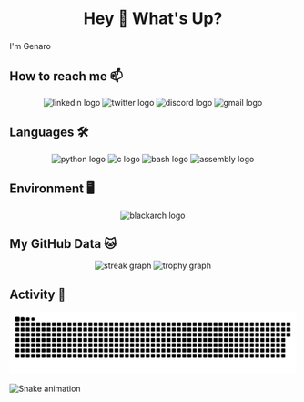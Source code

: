<h1 align="center">Hey 👋 What's Up?</h1>

###

<p align="left">I'm Genaro</p>

###

<h2 align="left">How to reach me 📫</h2>

<div align="center">
  <img src="https://img.shields.io/static/v1?message=LinkedIn&logo=linkedin&label=&color=0077B5&logoColor=white&labelColor=&style=for-the-badge" height="25" alt="linkedin logo" />
  <img src="https://img.shields.io/static/v1?message=Twitter&logo=twitter&label=&color=1DA1F2&logoColor=white&labelColor=&style=for-the-badge" height="25" alt="twitter logo" />
  <img src="https://img.shields.io/static/v1?message=Discord&logo=discord&label=&color=7289DA&logoColor=white&labelColor=&style=for-the-badge" height="25" alt="discord logo" />
  <img src="https://img.shields.io/static/v1?message=Gmail&logo=gmail&label=&color=D14836&logoColor=white&labelColor=&style=for-the-badge" height="25" alt="gmail logo" />
</div>

###

<h2 align="left">Languages 🛠️</h2>

<div align="center">
  <img src="https://skillicons.dev/icons?i=python" height="60" alt="python logo" />
  <img src="https://skillicons.dev/icons?i=c" height="60" alt="c logo" />
  <img src="https://skillicons.dev/icons?i=bash" height="60" alt="bash logo" />
  <img src="https://cdn.simpleicons.org/assemblyscript/007AAC" height="60" alt="assembly logo" />
</div>

###

<h2 align="left">Environment 🖥️</h2>

<div align="center">
  <img src="https://raw.githubusercontent.com/g3kzzz/assets/main/blackarch.png" height="60" alt="blackarch logo" />
</div>

###

<h2 align="left">My GitHub Data 🐱</h2>

<div align="center">
  <img src="https://streak-stats.demolab.com?user=g3kzzz&locale=en&mode=daily&theme=dracula&hide_border=false&border_radius=5&order=3" height="150" alt="streak graph" />
  <img src="https://github-profile-trophy.vercel.app?username=g3kzzz&theme=dracula&column=-1&row=1&margin-w=8&margin-h=8&no-bg=false&no-frame=false&order=4" height="150" alt="trophy graph" />
</div>

###

<h2 align="left">Activity 🎯</h2>

![snake gif](https://github.com/g3kzzz/g3kzzz/blob/output/github-snake-dark.svg)


![Snake animation](https://raw.githubusercontent.com/g3kzzz/g3kzzz/output/github-contribution-grid-snake-dark.svg)
